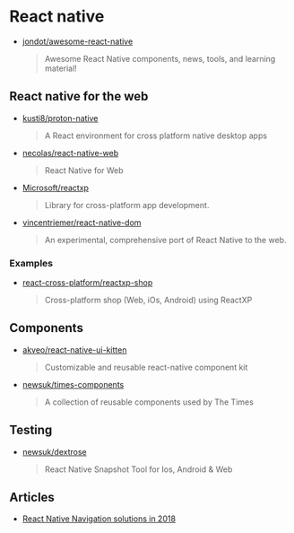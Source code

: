 # React native

- [jondot/awesome-react-native](https://github.com/jondot/awesome-react-native)

  > Awesome React Native components, news, tools, and learning material!

## React native for the web

- [kusti8/proton-native](https://github.com/kusti8/proton-native)

  > A React environment for cross platform native desktop apps

- [necolas/react-native-web](https://github.com/necolas/react-native-web)

  > React Native for Web

- [Microsoft/reactxp](https://github.com/Microsoft/reactxp)

  > Library for cross-platform app development.

- [vincentriemer/react-native-dom](https://github.com/vincentriemer/react-native-dom)

  > An experimental, comprehensive port of React Native to the web.

### Examples

- [react-cross-platform/reactxp-shop](https://github.com/react-cross-platform/reactxp-shop)

  > Cross-platform shop (Web, iOs, Android) using ReactXP

## Components

- [akveo/react-native-ui-kitten](https://github.com/akveo/react-native-ui-kitten)

  > Customizable and reusable react-native component kit

- [newsuk/times-components](https://github.com/newsuk/times-components)

  > A collection of reusable components used by The Times

## Testing

- [newsuk/dextrose](https://github.com/newsuk/dextrose)

  > React Native Snapshot Tool for Ios, Android & Web

## Articles

- [React Native Navigation solutions in 2018](https://medium.com/osedea/react-native-navigation-solutions-in-2018-6ff1dd7f6d20)
